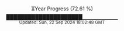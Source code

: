 <p align="center">
⏳Year Progress (72.61 %)<br>
█████████████████████▁▁▁▁▁▁▁▁▁ <br>
<sub>Updated: Sun, 22 Sep 2024 18:02:48 GMT</sub>
</p>

